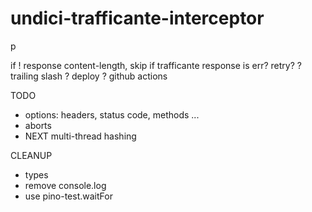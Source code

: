 # undici-trafficante-interceptor

p

if ! response content-length, skip
if trafficante response is err? retry?
? trailing slash
? deploy
? github actions


TODO

- options: headers, status code, methods ...
- aborts
- NEXT multi-thread hashing

CLEANUP

- types
- remove console.log
- use pino-test.waitFor
